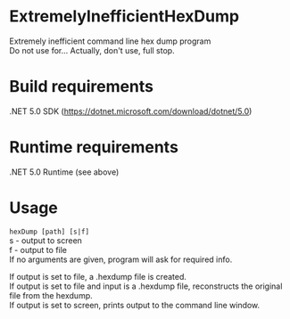 # ExtremelyInefficientHexDump
Extremely inefficient command line hex dump program  
Do not use for... Actually, don't use, full stop.

# Build requirements
.NET 5.0 SDK (https://dotnet.microsoft.com/download/dotnet/5.0)

# Runtime requirements
.NET 5.0 Runtime (see above)

# Usage
`hexDump [path] [s|f]`  
s - output to screen  
f - output to file  
If no arguments are given, program will ask for required info.

If output is set to file, a .hexdump file is created.  
If output is set to file and input is a .hexdump file, reconstructs the original file from the hexdump.  
If output is set to screen, prints output to the command line window.
